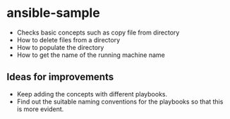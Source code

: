 # ansible-sample

 - Checks basic concepts such as copy file from directory
 - How to delete files from a directory
 - How to populate the directory
 - How to get the name of the running machine name

 ## Ideas for improvements
  - Keep adding the concepts with different playbooks.
  - Find out the suitable naming conventions for the playbooks so that this is more evident.
